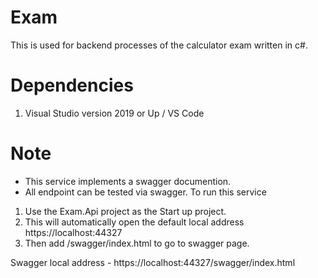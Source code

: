 # Exam

This is used for backend processes of the calculator exam written in c#.

# Dependencies

1. Visual Studio version 2019 or Up / VS Code

# Note

- This service implements a swagger documention.
- All endpoint can be tested via swagger.
 To run this service
 1. Use the Exam.Api project as the Start up project.
 2. This will automatically open the default local address https://localhost:44327
 3. Then add /swagger/index.html to go to swagger page.

Swagger local address - https://localhost:44327/swagger/index.html
